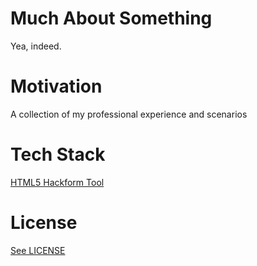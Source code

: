 # Much About Something

Yea, indeed.

# Motivation

A collection of my professional experience and scenarios

# Tech Stack

[HTML5 Hackform Tool](https://cookiesncream.github.io/h5ht)

# License

[See LICENSE](https://github.com/CookiesNCream/Coffee-Cake-Conversations/blob/master/LICENSE.md)
